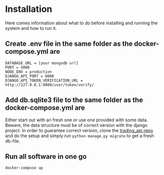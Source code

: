 # Installation

Here comes information about what to do before installing and running the system and how to run it.

## Create .env file in the same folder as the docker-compose.yml are 

```env
DATABASE_URL = [your mongodb url]
PORT = 5000
NODE_ENV = production
DJANGO_API_PORT = 8000
DJANGO_API_TOKEN_VERIFICATION_URL = http://127.0.0.1:8000/user/token/verify/
```

## Add db.sqlite3 file to the same folder as the docker-compose.yml are

Either start out with an fresh one or use one provided with some data. Beware, the data structure must be of correct version with the django project. In order to guarantee correct version, clone the [trading_api repo](https://github.com/M7011E-django-unchained/trading_api) and do the setup and simply run `python manage.py migrate` to get a fresh db-file.

## Run all software in one go

`docker-compose up`

